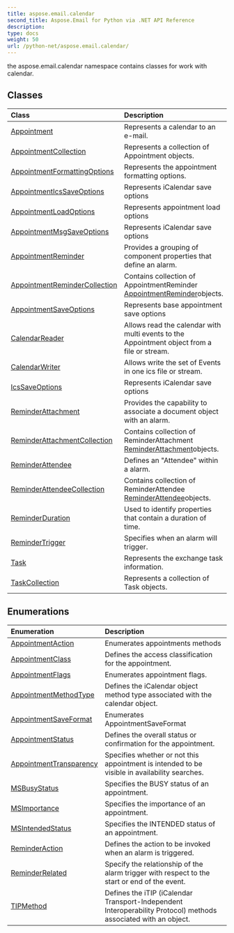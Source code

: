 ```yaml
---
title: aspose.email.calendar
second_title: Aspose.Email for Python via .NET API Reference
description: 
type: docs
weight: 50
url: /python-net/aspose.email.calendar/
---
```



the aspose.email.calendar namespace contains classes for work with calendar.

## Classes
| Class | Description |
| :- | :- |
|[Appointment](/email/python-net/aspose.email.calendar/appointment/)|Represents a calendar to an e-mail.|
|[AppointmentCollection](/email/python-net/aspose.email.calendar/appointmentcollection/)|Represents a collection of Appointment objects.|
|[AppointmentFormattingOptions](/email/python-net/aspose.email.calendar/appointmentformattingoptions/)|Represents the appointment formatting options.|
|[AppointmentIcsSaveOptions](/email/python-net/aspose.email.calendar/appointmenticssaveoptions/)|Represents iCalendar save options|
|[AppointmentLoadOptions](/email/python-net/aspose.email.calendar/appointmentloadoptions/)|Represents appointment load options|
|[AppointmentMsgSaveOptions](/email/python-net/aspose.email.calendar/appointmentmsgsaveoptions/)|Represents iCalendar save options|
|[AppointmentReminder](/email/python-net/aspose.email.calendar/appointmentreminder/)|Provides a grouping of component properties that define an alarm.|
|[AppointmentReminderCollection](/email/python-net/aspose.email.calendar/appointmentremindercollection/)|Contains collection of AppointmentReminder [AppointmentReminder](/email/python-net/aspose.email.calendar/appointmentreminder/)objects.|
|[AppointmentSaveOptions](/email/python-net/aspose.email.calendar/appointmentsaveoptions/)|Represents base appointment save options|
|[CalendarReader](/email/python-net/aspose.email.calendar/calendarreader/)|Allows read the calendar with multi events to the Appointment object from a file or stream.|
|[CalendarWriter](/email/python-net/aspose.email.calendar/calendarwriter/)|Allows write the set of Events in one ics file or stream.|
|[IcsSaveOptions](/email/python-net/aspose.email.calendar/icssaveoptions/)|Represents iCalendar save options|
|[ReminderAttachment](/email/python-net/aspose.email.calendar/reminderattachment/)|Provides the capability to associate a document object with an alarm.|
|[ReminderAttachmentCollection](/email/python-net/aspose.email.calendar/reminderattachmentcollection/)|Contains collection of ReminderAttachment [ReminderAttachment](/email/python-net/aspose.email.calendar/reminderattachment/)objects.|
|[ReminderAttendee](/email/python-net/aspose.email.calendar/reminderattendee/)|Defines an "Attendee" within a alarm.|
|[ReminderAttendeeCollection](/email/python-net/aspose.email.calendar/reminderattendeecollection/)|Contains collection of ReminderAttendee [ReminderAttendee](/email/python-net/aspose.email.calendar/reminderattendee/)objects.|
|[ReminderDuration](/email/python-net/aspose.email.calendar/reminderduration/)|Used to identify properties that contain a duration of time.|
|[ReminderTrigger](/email/python-net/aspose.email.calendar/remindertrigger/)|Specifies when an alarm will trigger.|
|[Task](/email/python-net/aspose.email.calendar/task/)|Represents the exchange task information.|
|[TaskCollection](/email/python-net/aspose.email.calendar/taskcollection/)|Represents a collection of Task objects.|
## Enumerations
| Enumeration | Description |
| :- | :- |
|[AppointmentAction](/email/python-net/aspose.email.calendar/appointmentaction/)|Enumerates appointments methods|
|[AppointmentClass](/email/python-net/aspose.email.calendar/appointmentclass/)|Defines the access classification for the appointment.|
|[AppointmentFlags](/email/python-net/aspose.email.calendar/appointmentflags/)|Enumerates appointment flags.|
|[AppointmentMethodType](/email/python-net/aspose.email.calendar/appointmentmethodtype/)|Defines the iCalendar object method type associated with the calendar object.|
|[AppointmentSaveFormat](/email/python-net/aspose.email.calendar/appointmentsaveformat/)|Enumerates AppointmentSaveFormat|
|[AppointmentStatus](/email/python-net/aspose.email.calendar/appointmentstatus/)|Defines the overall status or confirmation for the appointment.|
|[AppointmentTransparency](/email/python-net/aspose.email.calendar/appointmenttransparency/)|Specifies whether or not this appointment is intended to be visible in availability searches.|
|[MSBusyStatus](/email/python-net/aspose.email.calendar/msbusystatus/)|Specifies the BUSY status of an appointment.|
|[MSImportance](/email/python-net/aspose.email.calendar/msimportance/)|Specifies the importance of an appointment.|
|[MSIntendedStatus](/email/python-net/aspose.email.calendar/msintendedstatus/)|Specifies the INTENDED status of an appointment.|
|[ReminderAction](/email/python-net/aspose.email.calendar/reminderaction/)|Defines the action to be invoked when an alarm is triggered.|
|[ReminderRelated](/email/python-net/aspose.email.calendar/reminderrelated/)|Specify the relationship of the alarm trigger with respect to the start or end of the event.|
|[TIPMethod](/email/python-net/aspose.email.calendar/tipmethod/)|Defines the iTIP (iCalendar Transport-Independent Interoperability Protocol) methods associated with an object.|
